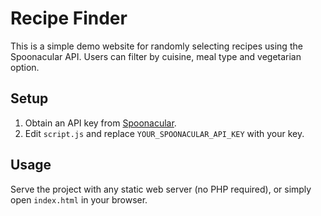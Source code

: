 # Recipe Finder

This is a simple demo website for randomly selecting recipes using the Spoonacular API. Users can filter by cuisine, meal type and vegetarian option.

## Setup

1. Obtain an API key from [Spoonacular](https://spoonacular.com/food-api).
2. Edit `script.js` and replace `YOUR_SPOONACULAR_API_KEY` with your key.

## Usage

Serve the project with any static web server (no PHP required), or simply open `index.html` in your browser.